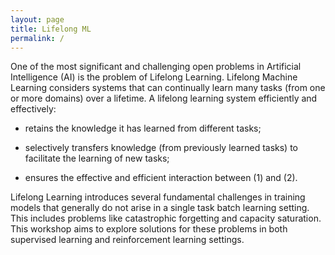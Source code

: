 ```yaml
---
layout: page
title: Lifelong ML
permalink: /
---
```


One of the most significant and challenging open problems in Artificial Intelligence (AI) is the problem of Lifelong Learning. Lifelong Machine Learning considers systems that can continually learn many tasks (from one or more domains) over a lifetime. A lifelong learning system efficiently and effectively:

* retains the knowledge it has learned from different tasks;

* selectively transfers knowledge (from previously learned tasks) to facilitate the learning of new tasks;

* ensures the effective and efficient interaction between (1) and (2).

Lifelong Learning introduces several fundamental challenges in training models that generally do not arise in a single task batch learning setting. This includes problems like catastrophic forgetting and capacity saturation. This workshop aims to explore solutions for these problems in both supervised learning and reinforcement learning settings.
